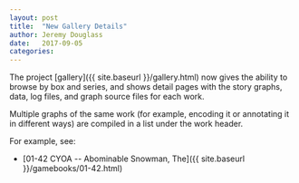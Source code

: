 ```yaml
---
layout: post
title:  "New Gallery Details"
author: Jeremy Douglass
date:   2017-09-05
categories: 
---
```


The project [gallery]({{ site.baseurl }}/gallery.html) now gives the ability to browse by box and series, and shows detail pages with the story graphs, data, log files, and graph source files for each work.

Multiple graphs of the same work (for example, encoding it or annotating it in different ways) are compiled in a list under the work header.

For example, see:

*  [01-42 CYOA -- Abominable Snowman, The]({{ site.baseurl }}/gamebooks/01-42.html)